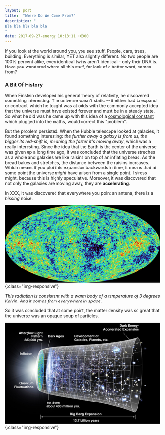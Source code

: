 ```yaml
---
layout: post
title:  "Where Do We Come From?"
description: "
Bla bla bla bla bla 
"
date: 2017-09-27-energy 10:13:11 +0300
---
```

If you look at the world around you, you see stuff. People, cars, trees, building. Everything is similar, YET also slightly different. No two people are 100% percent alike, even identical twins aren't identical - only their DNA is. Have you wondered where all this stuff, for lack of a better word, comes from?
<!-- 
![crowd](/images/crowd.jpg){:class="img-responsive"} -->

### A Bit Of History
When Einstein developed his general theory of relativity, he discovered something interesting. The universe wasn't static -- it either had to expand or contract, which he tought was at odds with the commonly accepted idea that the universe must have existed forever and must be in a steady state. So what he did was he came up with this idea of a [cosmological constant](https://en.wikipedia.org/wiki/Cosmological_constant) which plugged into the maths, would correct this "problem".

But the problem persisted. When the Hubble telescope looked at galaxies, it found something interesting: *the further away a galaxy is from us, the bigger its red-shift is, meaning the faster it's moving away*, which was a really interesting. Since the idea that the Earth is the center of the universe was given up a long time ago, it was concluded that the universe streches as a whole and galaxies are like raisins on top of an inflating bread. As the bread bakes and stretches, the distance between the raisins increases. Which means if you plot this expansion backwards in time, it means that at some point the universe *might* have arisen from a single point. I stress might, because this is highly speculative. Moreover, it was discovered that not only the galaxies are moving away, they are **accelerating**.

In XXX, it was discovered that everywhere you point an antena, there is a *hissing* noise. 

![crowd](/images/wmap.jpg){:class="img-responsive"}

*This radiation is consistent with a warm body of a temperature of 3 degrees Kelvin. And it comes from everywhere in space.*

So it was concluded that at some point, the matter density was so great that the universe was an opaque soup of particles.

![crowd](/images/universe.jpg){:class="img-responsive"}